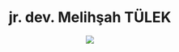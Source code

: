 <h1 align="center">jr. dev. Melihşah TÜLEK</h1>

<p align="center">
  <img src="https://madewithlove.now.sh/tr?heart=true&template=for-the-badge" />
</p>
